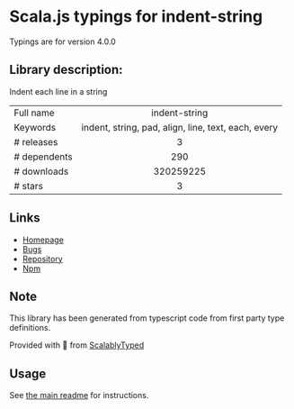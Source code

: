 
# Scala.js typings for indent-string

Typings are for version 4.0.0

## Library description:
Indent each line in a string

|                    |                 |
| ------------------ | :-------------: |
| Full name          | indent-string |
| Keywords           | indent, string, pad, align, line, text, each, every |
| # releases         | 3 |
| # dependents       | 290 |
| # downloads        | 320259225 |
| # stars            | 3 |

## Links
- [Homepage](https://github.com/sindresorhus/indent-string#readme)
- [Bugs](https://github.com/sindresorhus/indent-string/issues)
- [Repository](https://github.com/sindresorhus/indent-string)
- [Npm](https://www.npmjs.com/package/indent-string)
    


## Note
This library has been generated from typescript code from first party type definitions.

Provided with :purple_heart: from [ScalablyTyped](https://github.com/oyvindberg/ScalablyTyped)

## Usage
See [the main readme](../../readme.md) for instructions.


